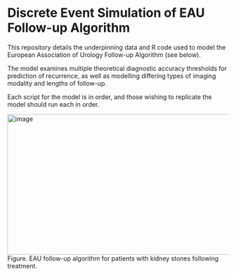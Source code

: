 # Discrete Event Simulation of EAU Follow-up Algorithm

This repository details the underpinning data and R code used to model the European Association of Urology Follow-up Algorithm (see below). <br>

The model examines multiple theoretical diagnostic accuracy thresholds for prediction of recurrence, as well as modelling differing types of imaging modality and lengths of follow-up. <br>

Each script for the model is in order, and those wishing to replicate the model should run each in order. <br>

<img width="760" height="320" alt="image" src="https://github.com/user-attachments/assets/eee4aa40-d19e-4c0a-8518-ad3c1417d280" /> <br>
Figure. EAU follow-up algorithm for patients with kidney stones following treatment.
